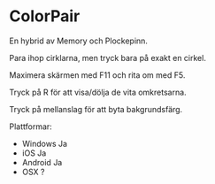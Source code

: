 # ColorPair

En hybrid av Memory och Plockepinn.

Para ihop cirklarna, men tryck bara på exakt en cirkel.

Maximera skärmen med F11 och rita om med F5.

Tryck på R för att visa/dölja de vita omkretsarna.

Tryck på mellanslag för att byta bakgrundsfärg.

Plattformar:
* Windows Ja
* iOS Ja
* Android Ja
* OSX ?
